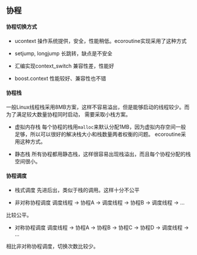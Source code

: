 ## 协程

#### 协程切换方式
- ucontext
操作系统提供，安全，性能稍低。ecoroutine实现采用了这种方式

- setjump, longjump
长跳转，缺点是不安全

- 汇编实现context_switch
兼容性差，性能好

- boost.context
性能较好、兼容性也不错

#### 协程栈
一般Linux线程栈采用8MB方案，这样不容易溢出，但是能够启动的线程较少。而为了满足较大数量协程同时启动，
需要采取小栈方案。

- 虚拟内存栈
每个协程的栈用`malloc`来默认分配1MB，因为虚拟内存空间一般足够，所以可以很好的解决栈大小和栈数量两者权衡的问题。
ecoroutine采用这种方式。

- 静态栈
所有协程都用静态栈，这样很容易出现栈溢出，而且每个协程分配的栈空间很小。


#### 协程调度
- 栈式调度
先进后出，类似于栈的调用。这样十分不公平

- 非对称协程调度
调度线程 -> 协程A -> 调度线程 -> 协程B -> 调度线程 -> …

比较公平。

- 对称协程调度
调度线程 -> 协程A -> 协程B -> 协程C -> 协程D -> 调度线程 -> …

相比非对称协程调度，切换次数比较少。




